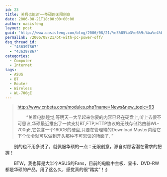 ```yaml
---
id: 23
title: 关机也能BT——华硕的无限创意
date: 2006-08-21T18:00:00+00:00
author: oasisfeng
layout: post
guid: 'http://www.oasisfeng.com/blog/2006/08/21/%e5%85%b3%e6%9c%ba%e4%b9%9f%e8%83%bdbt%e2%80%94%e2%80%94%e5%8d%8e%e7%a1%95%e7%9a%84%e6%97%a0%e9%99%90%e5%88%9b%e6%84%8f/'
permalink: /2006/08/21/bt-with-pc-power-off/
dsq_thread_id:
  - "436397867"
  - "436397867"
categories:
  - Computer
  - Internet
tags:
  - ASUS
  - BT
  - Router
  - Wireless
  - WL-700gE
---
```

> <http://www.cnbeta.com/modules.php?name=News&new_topic=93>
> 
> 　　“关着电脑睡觉,等明天一大早起来你要的内容已经在硬盘上,听上去很不可思议,华硕最近推出了一款支持BT,FTP,HTTP协议的无线存储路由器WL-700gE,它包含一个160GB的硬盘,只要在管理端的Download Master内给它下个命令就可以做到开头那种不可思议的场面了. ”

　　别的也不用多说了，就佩服华硕的一点：无限创意，源自对顾客潜在需求的把握！

　　BTW，我也算是大半个ASUS的Fans，目前的电脑中主板、显卡、DVD-RW都是华硕的产品，用了这么久，感觉真的很“踏实”！;)